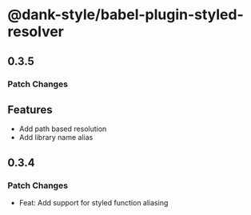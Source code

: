 # @dank-style/babel-plugin-styled-resolver

## 0.3.5

### Patch Changes

## Features

- Add path based resolution
- Add library name alias

## 0.3.4

### Patch Changes

- Feat: Add support for styled function aliasing
